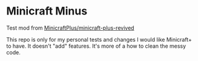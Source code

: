 # Minicraft Minus

Test mod from [MinicraftPlus/minicraft-plus-revived](https://github.com/minicraftplus/minicraft-plus-revived)

This repo is only for my personal tests and changes I would like Minicraft+ to have. It doesn't "add" features. It's more of a how to clean the messy code.
